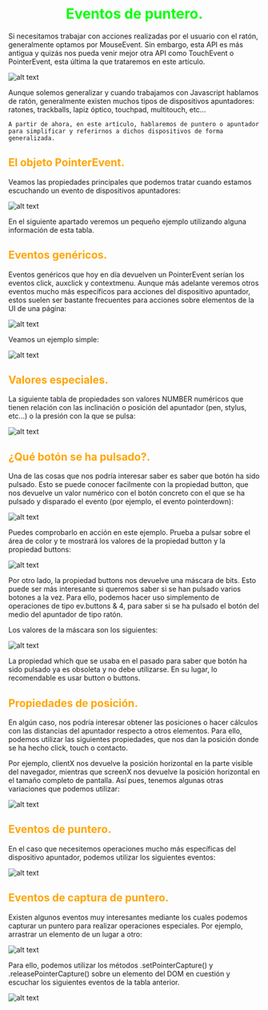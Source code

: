 # <span style="color:lime"><center>Eventos de puntero.</center></span>

Si necesitamos trabajar con acciones realizadas por el usuario con el ratón, generalmente optamos por MouseEvent. Sin embargo, esta API es más antigua y quizás nos pueda venir mejor otra API como TouchEvent o PointerEvent, esta última la que trataremos en este artículo.

![alt text](./imagenes-eventos-de-puntero/image.png)

Aunque solemos generalizar y cuando trabajamos con Javascript hablamos de ratón, generalmente existen muchos tipos de dispositivos apuntadores: ratones, trackballs, lapiz óptico, touchpad, multitouch, etc...

    A partir de ahora, en este artículo, hablaremos de puntero o apuntador para simplificar y referirnos a dichos dispositivos de forma generalizada.

## <span style="color:orange">El objeto PointerEvent.</span>
Veamos las propiedades principales que podemos tratar cuando estamos escuchando un evento de dispositivos apuntadores:

![alt text](./imagenes-eventos-de-puntero/image-1.png)

En el siguiente apartado veremos un pequeño ejemplo utilizando alguna información de esta tabla.

## <span style="color:orange">Eventos genéricos.</span>
Eventos genéricos que hoy en día devuelven un PointerEvent serían los eventos click, auxclick y contextmenu. Aunque más adelante veremos otros eventos mucho más específicos para acciones del dispositivo apuntador, estos suelen ser bastante frecuentes para acciones sobre elementos de la UI de una página:

![alt text](./imagenes-eventos-de-puntero/image-2.png)

Veamos un ejemplo simple:

![alt text](./imagenes-eventos-de-puntero/image-3.png)

## <span style="color:orange">Valores especiales.</span>
La siguiente tabla de propiedades son valores NUMBER numéricos que tienen relación con las inclinación o posición del apuntador (pen, stylus, etc...) o la presión con la que se pulsa:

![alt text](./imagenes-eventos-de-puntero/image-4.png)

## <span style="color:orange">¿Qué botón se ha pulsado?.</span>
Una de las cosas que nos podría interesar saber es saber que botón ha sido pulsado. Esto se puede conocer facilmente con la propiedad button, que nos devuelve un valor numérico con el botón concreto con el que se ha pulsado y disparado el evento (por ejemplo, el evento pointerdown):

![alt text](./imagenes-eventos-de-puntero/image-5.png)

Puedes comprobarlo en acción en este ejemplo. Prueba a pulsar sobre el área de color y te mostrará los valores de la propiedad button y la propiedad buttons:

![alt text](./imagenes-eventos-de-puntero/image-6.png)

Por otro lado, la propiedad buttons nos devuelve una máscara de bits. Esto puede ser más interesante si queremos saber si se han pulsado varios botones a la vez. Para ello, podemos hacer uso simplemento de operaciones de tipo ev.buttons & 4, para saber si se ha pulsado el botón del medio del apuntador de tipo ratón.

Los valores de la máscara son los siguientes:

![alt text](./imagenes-eventos-de-puntero/image-7.png)

La propiedad which que se usaba en el pasado para saber que botón ha sido pulsado ya es obsoleta y no debe utilizarse. En su lugar, lo recomendable es usar button o buttons.

## <span style="color:orange">Propiedades de posición.</span>
En algún caso, nos podría interesar obtener las posiciones o hacer cálculos con las distancias del apuntador respecto a otros elementos. Para ello, podemos utilizar las siguientes propiedades, que nos dan la posición donde se ha hecho click, touch o contacto.

Por ejemplo, clientX nos devuelve la posición horizontal en la parte visible del navegador, mientras que screenX nos devuelve la posición horizontal en el tamaño completo de pantalla. Así pues, tenemos algunas otras variaciones que podemos utilizar:

![alt text](./imagenes-eventos-de-puntero/image-8.png)

## <span style="color:orange">Eventos de puntero.</span>
En el caso que necesitemos operaciones mucho más específicas del dispositivo apuntador, podemos utilizar los siguientes eventos:

![alt text](./imagenes-eventos-de-puntero/image-9.png)

## <span style="color:orange">Eventos de captura de puntero.</span>
Existen algunos eventos muy interesantes mediante los cuales podemos capturar un puntero para realizar operaciones especiales. Por ejemplo, arrastrar un elemento de un lugar a otro:

![alt text](./imagenes-eventos-de-puntero/image-10.png)

Para ello, podemos utilizar los métodos .setPointerCapture() y .releasePointerCapture() sobre un elemento del DOM en cuestión y escuchar los siguientes eventos de la tabla anterior.

![alt text](./imagenes-eventos-de-puntero/image-11.png)


